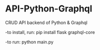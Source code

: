 # API-Python-Graphql
CRUD API backend of Python & Graphql

-to install, run:
pip install flask graphql-core

-to run:
python main.py
